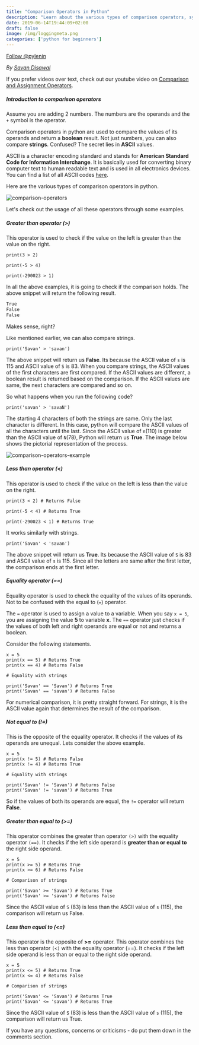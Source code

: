 ```yaml
---
title: "Comparison Operators in Python"
description: "Learn about the various types of comparison operators, syntax and their usage in Python "
date: 2019-06-14T19:44:09+02:00
draft: false
image: /img/loggingmeta.png
categories: ['python for beginners']
---
```

<a href="https://twitter.com/pylenin?ref_src=twsrc%5Etfw" class="twitter-follow-button" data-size="large" data-show-screen-name="false" data-show-count="false">Follow @pylenin</a><script async src="https://platform.twitter.com/widgets.js" charset="utf-8"></script>

*By [Savan Disawal](https://www.pylenin.com/authors/#savan-disawal)*

If you prefer videos over text, check out our youtube video on [Comparison and Assignment Operators](https://youtu.be/mPrcM1WHmdA).

##### Introduction to comparison operators
Assume you are adding 2 numbers. The numbers are the operands and the `+` symbol is the operator.

Comparison operators in python are used to compare the values of its operands and return a **boolean** result. Not just numbers, you can also compare **strings**. Confused? The secret lies in **ASCII** values.

ASCII is a character encoding standard and stands for **American Standard Code for Information Interchange**. It is basically used for converting binary computer text to human readable text and is used in all electronics devices. You can find a list of all ASCII codes [here](https://theasciicode.com.ar/). 

Here are the various types of comparison operators in python.

![comparison-operators](/img/comparison-operators/comparison-table-2.png)

Let's check out the usage of all these operators through some examples.

##### Greater than operator (>)

This operator is used to check if the value on the left is greater than the value on the right.

```python3
print(3 > 2)

print(-5 > 4)

print(-290023 > 1)
``` 
In all the above examples, it is going to check if the comparison holds. The above snippet will return the following result.
```bash
True
False
False
```

Makes sense, right?

Like mentioned earlier, we can also compare strings. 
```python3
print('Savan' > 'savan')
``` 
The above snippet will return us **False**. Its because the ASCII value of `s` is 115 and ASCII value of `S` is 83. When you compare strings, the ASCII values of the first characters are first compared. If the ASCII values are different, a boolean result is returned based on the comparison. If the ASCII values are same, the next characters are compared and so on.

So what happens when you run the following code?
```python3
print('savan' > 'savaN')
``` 
The starting 4 characters of both the strings are same. Only the last character is different. In this case, python will compare the ASCII values of all the characters until the last. Since the ASCII value of `n`(110) is greater than the ASCII value of `N`(78), Python will return us **True**. The image below shows the pictorial representation of the process.

![comparison-operators-example](/img/comparison-operators/savan-comparison.png)

##### Less than operator (<)
This operator is used to check if the value on the left is less than the value on the right.

```python3
print(3 < 2) # Returns False

print(-5 < 4) # Returns True

print(-290023 < 1) # Returns True
``` 
It works similarly with strings.
```python3
print('Savan' < 'savan')
``` 
The above snippet will return us **True**. Its because the ASCII value of `S` is 83 and ASCII value of `s` is 115. Since all the letters are same after the first letter, the comparison ends at the first letter.

##### Equality operator (==)

Equality operator is used to check the equality of the values of its operands. 
Not to be confused with the equal to (`=`) operator.

The `=` operator is used to assign a value to a variable. When you say `x = 5`, you are assigning the value **5** to variable **x**. The `==` operator just checks if the values of both left and right operands are equal or not and returns a boolean. 

Consider the following statements.

```python3
x = 5
print(x == 5) # Returns True
print(x == 4) # Returns False

# Equality with strings

print('Savan' == 'Savan') # Returns True
print('Savan' == 'savan') # Returns False
```
For numerical comparison, it is pretty straight forward. For strings, it is the ASCII value again that determines the result of the comparison.

##### Not equal to (!=)

This is the opposite of the equality operator. It checks if the values of its operands are unequal. Lets consider the above example.
```python3
x = 5
print(x != 5) # Returns False
print(x != 4) # Returns True

# Equality with strings

print('Savan' != 'Savan') # Returns False
print('Savan' != 'savan') # Returns True
```
So if the values of both its operands are equal, the `!=` operator will return **False**.

##### Greater than equal to (>=)
This operator combines the greater than operator `(>)` with the equality operator `(==)`. It checks if the left side operand is **greater than or equal to** the right side operand.

```python3
x = 5
print(x >= 5) # Returns True
print(x >= 6) # Returns False

# Comparison of strings

print('Savan' >= 'Savan') # Returns True
print('Savan' >= 'savan') # Returns False
```

Since the ASCII value of `S` (83) is less than the ASCII value of `s` (115), the comparison will return us False.

##### Less than equal to (<=)

This operator is the opposite of **>=** operator. This operator combines the less than operator `(<)` with the equality operator (==). It checks if the left side operand is less than or equal to the right side operand.

```python3
x = 5
print(x <= 5) # Returns True
print(x <= 4) # Returns False

# Comparison of strings

print('Savan' <= 'Savan') # Returns True
print('Savan' <= 'savan') # Returns True
```
Since the ASCII value of `S` (83) is less than the ASCII value of `s` (115), the comparison will return us True.

If you have any questions, concerns or criticisms - do put them down in the comments section.
